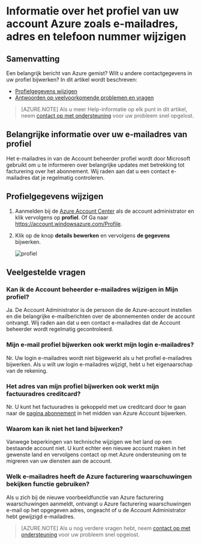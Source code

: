 <properties
    pageTitle="Informatie over het profiel van uw Azure-account wijzigen | Microsoft Azure"
    description="Wordt beschreven hoe u het profiel van uw Azure-account, en de gemeenschappelijke antwoorden vragen zoals waarom land in het midden van Azure Account niet wijzigen"
    services=""
    documentationCenter=""
    authors="genlin"
    manager="mbaldwin"
    editor=""
    tags="billing"
    />

<tags
    ms.service="billing"
    ms.workload="na"
    ms.tgt_pltfrm="na"
    ms.devlang="na"
    ms.topic="article"
    ms.date="08/17/2016"
    ms.author="genli"/>

# <a name="how-to-change-profile-information-of-your-azure-account-such-as-contact-email-address-and-phone-number"></a>Informatie over het profiel van uw account Azure zoals e-mailadres, adres en telefoon nummer wijzigen

## <a name="summary"></a>Samenvatting

Een belangrijk bericht van Azure gemist? Wilt u andere contactgegevens in uw profiel bijwerken? In dit artikel wordt beschreven:

-   [Profielgegevens wijzigen](#how-to-change-your-profile-information)
-   [Antwoorden op veelvoorkomende problemen en vragen](#frequently-asked-questions)

> [AZURE.NOTE] Als u meer Help-informatie op elk punt in dit artikel, neem [contact op met ondersteuning](https://portal.azure.com/?#blade/Microsoft_Azure_Support/HelpAndSupportBlade) voor uw probleem snel opgelost.

## <a name="important-information-about-your-profile-email-address"></a>Belangrijke informatie over uw e-mailadres van profiel

Het e-mailadres in van de Account beheerder profiel wordt door Microsoft gebruikt om u te informeren over belangrijke updates met betrekking tot facturering over het abonnement. Wij raden aan dat u een contact e-mailadres dat je regelmatig controleren.

## <a name="how-to-change-your-profile-information"></a>Profielgegevens wijzigen

1.  Aanmelden bij de [Azure Account Center](https://account.windowsazure.com/) als de account administrator en klik vervolgens op **profiel**. Of Ga naar https://account.windowsazure.com/Profile.

2.  Klik op de knop **details bewerken** en vervolgens **de gegevens** bijwerken.

    ![profiel](./media/billing-how-to-change-azure-account-profile/profile.png)

## <a name="frequently-asked-questions"></a>Veelgestelde vragen

### <a name="can-i-change-the-account-administrator-email-address-in-my-profile"></a>Kan ik de Account beheerder e-mailadres wijzigen in Mijn profiel?

Ja. De Account Administrator is de persoon die de Azure-account instellen en die belangrijke e-mailberichten over de abonnementen onder de account ontvangt. Wij raden aan dat u een contact e-mailadres dat de Account beheerder wordt regelmatig gecontroleerd.

### <a name="does-updating-my-profile-email-also-update-my-login-email-address"></a>Mijn e-mail profiel bijwerken ook werkt mijn login e-mailadres?

Nr. Uw login e-mailadres wordt niet bijgewerkt als u het profiel e-mailadres bijwerken. Als u wilt uw login e-mailadres wijzigt, hebt u het eigenaarschap van de rekening.

### <a name="does-updating-my-profile-address-also-update-my-credit-card-billing-address"></a>Het adres van mijn profiel bijwerken ook werkt mijn factuuradres creditcard?

Nr. U kunt het factuuradres is gekoppeld met uw creditcard door te gaan naar de [pagina abonnement](https://account.windowsazure.com/subscriptions) in het midden van Azure Account bijwerken.

### <a name="why-cant-i-update-the-country"></a>Waarom kan ik niet het land bijwerken?

Vanwege beperkingen van technische wijzigen we het land op een bestaande account niet. U kunt echter een nieuwe account maken in het gewenste land en vervolgens contact op met Azure ondersteuning om te migreren van uw diensten aan de account.

### <a name="what-email-address-does-the-azure-billing-alerts-preview-feature-use"></a>Welk e-mailadres heeft de Azure facturering waarschuwingen bekijken functie gebruiken?

Als u zich bij de nieuwe voorbeeldfunctie van Azure facturering waarschuwingen aanmeldt, ontvangt u Azure facturering waarschuwingen e-mail op het opgegeven adres, ongeacht of u de Account Administrator hebt gewijzigd e-mailadres.

> [AZURE.NOTE] Als u nog verdere vragen hebt, neem [contact op met ondersteuning](https://portal.azure.com/?#blade/Microsoft_Azure_Support/HelpAndSupportBlade) voor uw probleem snel opgelost.

